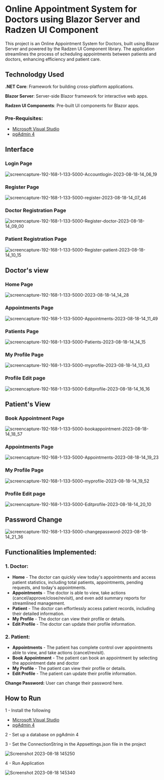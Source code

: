# Online Appointment System for Doctors using Blazor Server and Radzen UI Component
This project is an Online Appointment System for Doctors, built using Blazor Server and powered by the Radzen UI Component library. The application streamlines the process of scheduling appointments between patients and doctors, enhancing efficiency and patient care.  

## Technolodgy Used
**.NET Core**: Framework for building cross-platform applications.

**Blazor Server**: Server-side Blazor framework for interactive web apps.

**Radzen UI Components**: Pre-built UI components for Blazor apps.

### Pre-Requisites:
- [Microsoft Visual Studio](https://visualstudio.microsoft.com/vs/community/)
- [pgAdmin 4](https://www.pgadmin.org/download/)

## Interface
### Login Page
![screencapture-192-168-1-133-5000-Accountlogin-2023-08-18-14_06_19](https://github.com/anilprajapatistartbit/blazor/assets/121869921/7eea4a7a-5a35-40e4-a4d3-8071dd8b240c)

### Register Page
![screencapture-192-168-1-133-5000-register-2023-08-18-14_07_46](https://github.com/anilprajapatistartbit/blazor/assets/121869921/8dbfa80e-fe46-4b1a-b10c-8e02ef11cc31)

### Doctor Registration Page
![screencapture-192-168-1-133-5000-Register-doctor-2023-08-18-14_09_00](https://github.com/anilprajapatistartbit/blazor/assets/121869921/8bdb96cb-a81e-4db7-a259-7ef264aabb8c)

###  Patient Registration Page
![screencapture-192-168-1-133-5000-Register-patient-2023-08-18-14_10_15](https://github.com/anilprajapatistartbit/blazor/assets/121869921/dd7add22-e09b-465b-a5ec-212307a63fcd)

## Doctor's view

### Home Page
![screencapture-192-168-1-133-5000-2023-08-18-14_14_28](https://github.com/anilprajapatistartbit/blazor/assets/121869921/ab8d5abe-4b1b-413b-a7b0-377cd4d73152)

### Appointments Page
![screencapture-192-168-1-133-5000-Appointments-2023-08-18-14_11_49](https://github.com/anilprajapatistartbit/blazor/assets/121869921/bfac4c8e-e241-4ab9-884a-76f074a44a23)

### Patients Page
![screencapture-192-168-1-133-5000-Patients-2023-08-18-14_14_15](https://github.com/anilprajapatistartbit/blazor/assets/121869921/ff4524c4-e1e4-4b9d-8d21-bede24d7e902)

### My Profile Page
![screencapture-192-168-1-133-5000-myprofile-2023-08-18-14_13_43](https://github.com/anilprajapatistartbit/blazor/assets/121869921/eab9c22f-2aa1-494f-89a8-365b713e9b04)

### Profile Edit page
![screencapture-192-168-1-133-5000-Editprofile-2023-08-18-14_16_16](https://github.com/anilprajapatistartbit/blazor/assets/121869921/d6c99665-8f40-4b60-b3e1-0b5f9c21f912)

## Patient's View

### Book Appointment Page
![screencapture-192-168-1-133-5000-bookappointment-2023-08-18-14_18_57](https://github.com/anilprajapatistartbit/blazor/assets/121869921/6d0dd578-3210-4a1b-8eb6-f3541ac9a654)

### Appointments Page
![screencapture-192-168-1-133-5000-Appointments-2023-08-18-14_19_23](https://github.com/anilprajapatistartbit/blazor/assets/121869921/6f52303e-ff09-4c23-bb0f-f759750fb7b2)

### My Profile Page
![screencapture-192-168-1-133-5000-myprofile-2023-08-18-14_19_52](https://github.com/anilprajapatistartbit/blazor/assets/121869921/0e214a34-7d53-4340-9d1c-028c0350722c)


### Profile Edit page
![screencapture-192-168-1-133-5000-Editprofile-2023-08-18-14_20_10](https://github.com/anilprajapatistartbit/blazor/assets/121869921/3a708f7b-f5e9-4b90-ad87-e9f6d559a3e0)

## Password Change
![screencapture-192-168-1-133-5000-changepassword-2023-08-18-14_21_36](https://github.com/anilprajapatistartbit/blazor/assets/121869921/494a9d62-7e39-4b18-87c0-18f80f68bb71)


## Functionalities Implemented:

### 1. Doctor:
- **Home** - The doctor can quickly view today's appointments and access patient statistics, including total patients, appointments, pending requests, and today's appointments. 
- **Appointments** - The doctor is able to view, take actions (cancel/approve/close/revisit), and even add summary reports for streamlined management.
- **Patient** - The doctor can effortlessly access patient records, including their detailed information.
- **My Profile** - The doctor can view their profile or details.
- **Edit Profile** - The doctor can update their profile information.

### 2. Patient:
- **Appointments** - The patient has complete control over appointments able to view, and take actions (cancel/revisit).
- **Book Appointment** - The patient can book an appointment by selecting the appointment date and doctor
- **My Profile** - The patient can view their profile or details.
- **Edit Profile** - The patient can update their profile information.

**Change Password:** User can change their password here.


## How to Run
 1 - Install the following
 
 - [Microsoft Visual Studio](https://visualstudio.microsoft.com/vs/community/)
 - [pgAdmin 4](https://www.pgadmin.org/download/)

 2 - Set up a database on pgAdmin 4
 
 3 - Set the ConnectionString in the Appsettings.json file in the project 
 
 ![Screenshot 2023-08-18 145250](https://github.com/anilprajapatistartbit/blazor/assets/121869921/00fe590c-8cde-4bd8-beb7-702e1f2ad419)

 4 - Run Application
 
 ![Screenshot 2023-08-18 145340](https://github.com/anilprajapatistartbit/blazor/assets/121869921/c90daa8e-4ca3-40fc-9cd4-416580c38f99)

 










